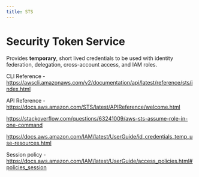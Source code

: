 ```yaml
---
title: STS
---
```


# Security Token Service

Provides **temporary**, short lived credentials to be used with identity federation, delegation, cross-account access, and IAM roles.

CLI Reference - https://awscli.amazonaws.com/v2/documentation/api/latest/reference/sts/index.html

API Reference - https://docs.aws.amazon.com/STS/latest/APIReference/welcome.html

https://stackoverflow.com/questions/63241009/aws-sts-assume-role-in-one-command

https://docs.aws.amazon.com/IAM/latest/UserGuide/id_credentials_temp_use-resources.html

Session policy - https://docs.aws.amazon.com/IAM/latest/UserGuide/access_policies.html#policies_session
